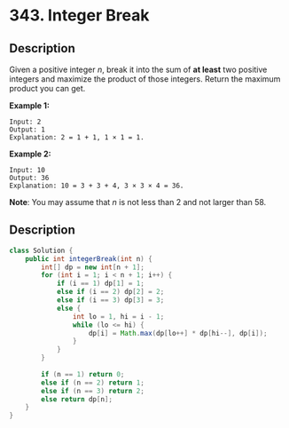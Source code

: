 # 343. Integer Break

## Description

 Given a positive integer *n*, break it into the sum of **at least** two positive integers and maximize the product of those integers. Return the maximum product you can get.

**Example 1:**

```
Input: 2
Output: 1
Explanation: 2 = 1 + 1, 1 × 1 = 1.
```

**Example 2:**

```
Input: 10
Output: 36
Explanation: 10 = 3 + 3 + 4, 3 × 3 × 4 = 36.
```

**Note**: You may assume that *n* is not less than 2 and not larger than 58.

## Description

```java
class Solution {
    public int integerBreak(int n) {
        int[] dp = new int[n + 1];
        for (int i = 1; i < n + 1; i++) {
            if (i == 1) dp[1] = 1;
            else if (i == 2) dp[2] = 2;
            else if (i == 3) dp[3] = 3;
            else {
                int lo = 1, hi = i - 1;
                while (lo <= hi) {
                    dp[i] = Math.max(dp[lo++] * dp[hi--], dp[i]);
                }
            }
        }
        
        if (n == 1) return 0;
        else if (n == 2) return 1;
        else if (n == 3) return 2;
        else return dp[n];
    }
}
```

